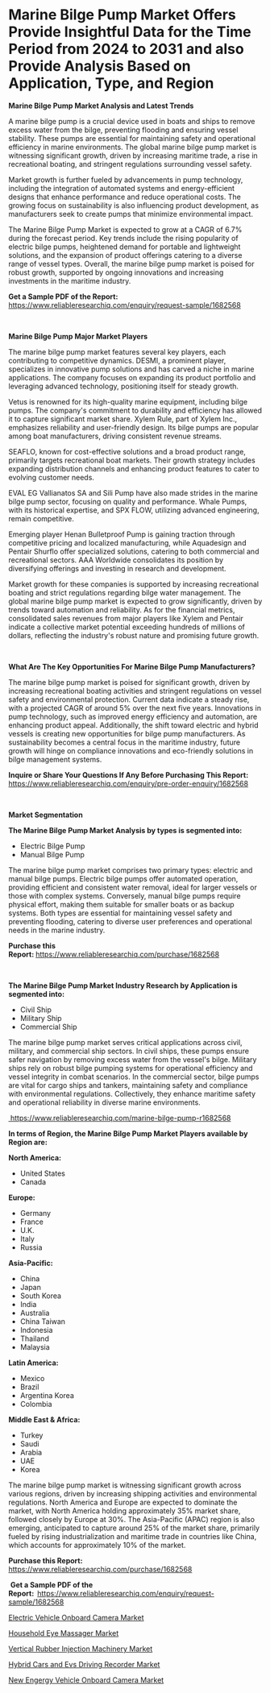<p><h1>Marine Bilge Pump Market Offers Provide Insightful Data for the Time Period from 2024 to 2031 and also Provide Analysis Based on Application, Type, and Region</h1></p><p><strong>Marine Bilge Pump Market Analysis and Latest Trends</strong></p>
<p><p>A marine bilge pump is a crucial device used in boats and ships to remove excess water from the bilge, preventing flooding and ensuring vessel stability. These pumps are essential for maintaining safety and operational efficiency in marine environments. The global marine bilge pump market is witnessing significant growth, driven by increasing maritime trade, a rise in recreational boating, and stringent regulations surrounding vessel safety.</p><p>Market growth is further fueled by advancements in pump technology, including the integration of automated systems and energy-efficient designs that enhance performance and reduce operational costs. The growing focus on sustainability is also influencing product development, as manufacturers seek to create pumps that minimize environmental impact.</p><p>The Marine Bilge Pump Market is expected to grow at a CAGR of 6.7% during the forecast period. Key trends include the rising popularity of electric bilge pumps, heightened demand for portable and lightweight solutions, and the expansion of product offerings catering to a diverse range of vessel types. Overall, the marine bilge pump market is poised for robust growth, supported by ongoing innovations and increasing investments in the maritime industry.</p></p>
<p><strong>Get a Sample PDF of the Report:&nbsp;</strong> <a href="https://www.reliableresearchiq.com/enquiry/request-sample/1682568?utm_campaign=1136&utm_medium=2&utm_source=Github&utm_content=ia&utm_term=15102024&utm_id=marine-bilge-pump">https://www.reliableresearchiq.com/enquiry/request-sample/1682568</a></p>
<p>&nbsp;</p>
<p><strong>Marine Bilge Pump Major Market Players</strong></p>
<p><p>The marine bilge pump market features several key players, each contributing to competitive dynamics. DESMI, a prominent player, specializes in innovative pump solutions and has carved a niche in marine applications. The company focuses on expanding its product portfolio and leveraging advanced technology, positioning itself for steady growth.</p><p>Vetus is renowned for its high-quality marine equipment, including bilge pumps. The company's commitment to durability and efficiency has allowed it to capture significant market share. Xylem Rule, part of Xylem Inc., emphasizes reliability and user-friendly design. Its bilge pumps are popular among boat manufacturers, driving consistent revenue streams.</p><p>SEAFLO, known for cost-effective solutions and a broad product range, primarily targets recreational boat markets. Their growth strategy includes expanding distribution channels and enhancing product features to cater to evolving customer needs.</p><p>EVAL EG Vallianatos SA and Sili Pump have also made strides in the marine bilge pump sector, focusing on quality and performance. Whale Pumps, with its historical expertise, and SPX FLOW, utilizing advanced engineering, remain competitive.</p><p>Emerging player Henan Bulletproof Pump is gaining traction through competitive pricing and localized manufacturing, while Aquadesign and Pentair Shurflo offer specialized solutions, catering to both commercial and recreational sectors. AAA Worldwide consolidates its position by diversifying offerings and investing in research and development.</p><p>Market growth for these companies is supported by increasing recreational boating and strict regulations regarding bilge water management. The global marine bilge pump market is expected to grow significantly, driven by trends toward automation and reliability. As for the financial metrics, consolidated sales revenues from major players like Xylem and Pentair indicate a collective market potential exceeding hundreds of millions of dollars, reflecting the industry's robust nature and promising future growth.</p></p>
<p>&nbsp;</p>
<p><strong>What Are The Key Opportunities For Marine Bilge Pump Manufacturers?</strong></p>
<p><p>The marine bilge pump market is poised for significant growth, driven by increasing recreational boating activities and stringent regulations on vessel safety and environmental protection. Current data indicate a steady rise, with a projected CAGR of around 5% over the next five years. Innovations in pump technology, such as improved energy efficiency and automation, are enhancing product appeal. Additionally, the shift toward electric and hybrid vessels is creating new opportunities for bilge pump manufacturers. As sustainability becomes a central focus in the maritime industry, future growth will hinge on compliance innovations and eco-friendly solutions in bilge management systems.</p></p>
<p><strong>Inquire or Share Your Questions If Any Before Purchasing This Report:</strong> <a href="https://www.reliableresearchiq.com/enquiry/pre-order-enquiry/1682568?utm_campaign=1136&utm_medium=2&utm_source=Github&utm_content=ia&utm_term=15102024&utm_id=marine-bilge-pump">https://www.reliableresearchiq.com/enquiry/pre-order-enquiry/1682568</a></p>
<p>&nbsp;</p>
<p><strong>Market Segmentation</strong></p>
<p><strong>The Marine Bilge Pump Market Analysis by types is segmented into:</strong></p>
<p><ul><li>Electric Bilge Pump</li><li>Manual Bilge Pump</li></ul></p>
<p><p>The marine bilge pump market comprises two primary types: electric and manual bilge pumps. Electric bilge pumps offer automated operation, providing efficient and consistent water removal, ideal for larger vessels or those with complex systems. Conversely, manual bilge pumps require physical effort, making them suitable for smaller boats or as backup systems. Both types are essential for maintaining vessel safety and preventing flooding, catering to diverse user preferences and operational needs in the marine industry.</p></p>
<p><strong>Purchase this Report:&nbsp;</strong><a href="https://www.reliableresearchiq.com/purchase/1682568?utm_campaign=1136&utm_medium=2&utm_source=Github&utm_content=ia&utm_term=15102024&utm_id=marine-bilge-pump">https://www.reliableresearchiq.com/purchase/1682568</a></p>
<p>&nbsp;</p>
<p><strong>The Marine Bilge Pump Market Industry Research by Application is segmented into:</strong></p>
<p><ul><li>Civil Ship</li><li>Military Ship</li><li>Commercial Ship</li></ul></p>
<p><p>The marine bilge pump market serves critical applications across civil, military, and commercial ship sectors. In civil ships, these pumps ensure safer navigation by removing excess water from the vessel's bilge. Military ships rely on robust bilge pumping systems for operational efficiency and vessel integrity in combat scenarios. In the commercial sector, bilge pumps are vital for cargo ships and tankers, maintaining safety and compliance with environmental regulations. Collectively, they enhance maritime safety and operational reliability in diverse marine environments.</p></p>
<p><a href="https://www.reliableresearchiq.com/marine-bilge-pump-r1682568?utm_campaign=1136&utm_medium=2&utm_source=Github&utm_content=ia&utm_term=15102024&utm_id=marine-bilge-pump">&nbsp;https://www.reliableresearchiq.com/marine-bilge-pump-r1682568</a></p>
<p><strong>In terms of Region, the Marine Bilge Pump Market Players available by Region are:</strong></p>
<p>
    <p> <strong> North America: </strong>
        <ul>
            <li>United States</li>
            <li>Canada</li>
        </ul>
        </p> 
    <p> <strong> Europe: </strong>
        <ul>
            <li>Germany</li>
            <li>France</li>
            <li>U.K.</li>
            <li>Italy</li>
            <li>Russia</li>
        </ul>
        </p> 
    <p> <strong> Asia-Pacific: </strong>
        <ul>
            <li>China</li>
            <li>Japan</li>
            <li>South Korea</li>
            <li>India</li>
            <li>Australia</li>
            <li>China Taiwan</li>
            <li>Indonesia</li>
            <li>Thailand</li>
            <li>Malaysia</li>
        </ul>
        </p> 
    <p> <strong> Latin America: </strong>
        <ul>
            <li>Mexico</li>
            <li>Brazil</li>
            <li>Argentina Korea</li>
            <li>Colombia</li>
        </ul>
        </p> 
    <p> <strong> Middle East & Africa: </strong>
        <ul>
            <li>Turkey</li>
            <li>Saudi</li>
            <li>Arabia</li>
            <li>UAE</li>
            <li>Korea</li>
        </ul>
    </p>
    </p>
<p><p>The marine bilge pump market is witnessing significant growth across various regions, driven by increasing shipping activities and environmental regulations. North America and Europe are expected to dominate the market, with North America holding approximately 35% market share, followed closely by Europe at 30%. The Asia-Pacific (APAC) region is also emerging, anticipated to capture around 25% of the market share, primarily fueled by rising industrialization and maritime trade in countries like China, which accounts for approximately 10% of the market.</p></p>
<p><strong>Purchase this Report: </strong><a href="https://www.reliableresearchiq.com/purchase/1682568?utm_campaign=1136&utm_medium=2&utm_source=Github&utm_content=ia&utm_term=15102024&utm_id=marine-bilge-pump">https://www.reliableresearchiq.com/purchase/1682568</a></p>
<p>&nbsp;<strong>Get a Sample PDF of the Report:&nbsp;&nbsp;</strong><a href="https://www.reliableresearchiq.com/enquiry/request-sample/1682568?utm_campaign=1136&utm_medium=2&utm_source=Github&utm_content=ia&utm_term=15102024&utm_id=marine-bilge-pump">https://www.reliableresearchiq.com/enquiry/request-sample/1682568</a></p>
<p><strong></strong></p>
<p><p><a href="https://www.linkedin.com/pulse/global-electric-vehicle-onboard-camera-market-sector2024-2vnwf?utm_campaign=1136&utm_medium=2&utm_source=Github&utm_content=ia&utm_term=15102024&utm_id=marine-bilge-pump">Electric Vehicle Onboard Camera Market</a></p><p><a href="https://github.com/tewellnudorennk/Market-Research-Report-List-1/blob/main/household-eye-massager-market.md?utm_campaign=1136&utm_medium=2&utm_source=Github&utm_content=ia&utm_term=15102024&utm_id=marine-bilge-pump">Household Eye Massager Market</a></p><p><a href="https://github.com/lavenaz9fufin/Market-Research-Report-List-1/blob/main/vertical-rubber-injection-machinery-market.md?utm_campaign=1136&utm_medium=2&utm_source=Github&utm_content=ia&utm_term=15102024&utm_id=marine-bilge-pump">Vertical Rubber Injection Machinery Market</a></p><p><a href="https://www.linkedin.com/pulse/hybrid-cars-evs-driving-recorder-market-matrix-applications-types-uqdgf?utm_campaign=1136&utm_medium=2&utm_source=Github&utm_content=ia&utm_term=15102024&utm_id=marine-bilge-pump">Hybrid Cars and Evs Driving Recorder Market</a></p><p><a href="https://www.linkedin.com/pulse/insights-new-engergy-vehicle-onboard-camera-market-players-i3mjf?utm_campaign=1136&utm_medium=2&utm_source=Github&utm_content=ia&utm_term=15102024&utm_id=marine-bilge-pump">New Engergy Vehicle Onboard Camera Market</a></p></p>